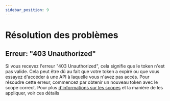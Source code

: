```yaml
---
sidebar_position: 9
---
```


# Résolution des problèmes

## Erreur: "403 Unauthorized"

Si vous recevez l'erreur "403 Unauthorized", cela signifie que le token n'est pas valide. Cela peut être dû au fait que votre token a expiré ou que vous essayez d'accéder à une API à laquelle vous n'avez pas accès.
Pour résoudre cette erreur, commencez par obtenir un nouveau token avec le scope correct. Pour plus [d'informations sur les scopes](/docs/overview/authentication#détails-sur-scope-champ-dapplication-opérationnel-de-lapi) et la manière de les appliquer, voir ces détails

